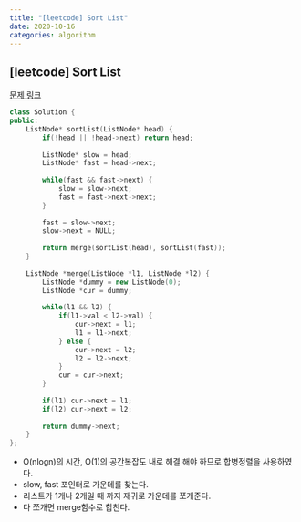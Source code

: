 ```yaml
---
title: "[leetcode] Sort List"
date: 2020-10-16
categories: algorithm
---
```

## [leetcode] Sort List
[문제 링크](https://leetcode.com/problems/sort-list/)

```c++
class Solution {
public:
    ListNode* sortList(ListNode* head) {
        if(!head || !head->next) return head;
        
        ListNode* slow = head;
        ListNode* fast = head->next;
        
        while(fast && fast->next) {
            slow = slow->next;
            fast = fast->next->next;
        }
        
        fast = slow->next;
        slow->next = NULL;
        
        return merge(sortList(head), sortList(fast));
    }
    
    ListNode *merge(ListNode *l1, ListNode *l2) {
        ListNode *dummy = new ListNode(0);
        ListNode *cur = dummy;
        
        while(l1 && l2) {
            if(l1->val < l2->val) {
                cur->next = l1;
                l1 = l1->next;
            } else {
                cur->next = l2;
                l2 = l2->next;
            }
            cur = cur->next;
        }
        
        if(l1) cur->next = l1;
        if(l2) cur->next = l2;
        
        return dummy->next;
    }
};
```

- O(nlogn)의 시간, O(1)의 공간복잡도 내로 해결 해야 하므로 합병정렬을 사용하였다.
- slow, fast 포인터로 가운데를 찾는다.
- 리스트가 1개나 2개일 때 까지 재귀로 가운데를 쪼개준다.
- 다 쪼개면 merge함수로 합친다.
